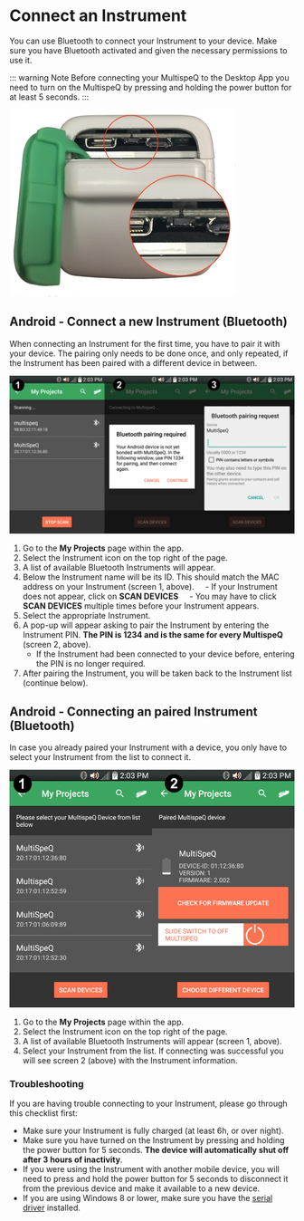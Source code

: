 # Connect an Instrument

You can use Bluetooth to connect your Instrument to your device. Make sure you have Bluetooth activated and given the necessary permissions to use it.

::: warning Note
Before connecting your MultispeQ to the Desktop App you need to turn on the MultispeQ by pressing and holding the power button for at least 5 seconds.
:::

![Turning on the MultispeQ using the button in the back](../instruments/images/multispeq-power-button.jpg)

## Android - Connect a new Instrument (Bluetooth)

When connecting an Instrument for the first time, you have to pair it with your device. The pairing only needs to be done once, and only repeated, if the Instrument has been paired with a different device in between.

![Connect a new Instrument](./images/android-connect-new-instrument.png)

1. Go to the **My Projects** page within the app.
2. Select the Instrument icon on the top right of the page.
3. A list of available Bluetooth Instruments will appear.
4. Below the Instrument name will be its ID. This should match the MAC address on your Instrument (screen 1, above).
    - If your Instrument does not appear, click on **SCAN DEVICES**
    - You may have to click **SCAN DEVICES** multiple times before your Instrument appears.
5. Select the appropriate Instrument.
6. A pop-up will appear asking to pair the Instrument by entering the Instrument PIN. **The PIN is 1234 and is the same for every MultispeQ** (screen 2, above).
    - If the Instrument had been connected to your device before, entering the PIN is no longer required.
7. After pairing the Instrument, you will be taken back to the Instrument list (continue below).

## Android - Connecting an paired Instrument (Bluetooth)

In case you already paired your Instrument with a device, you only have to select your Instrument from the list to connect it.

![Connect an Instrument that has already been paired](./images/android-connect-instrument.png)

1. Go to the **My Projects** page within the app.
2. Select the Instrument icon on the top right of the page.
3. A list of available Bluetooth Instruments will appear (screen 1, above).
4. Select your Instrument from the list. If connecting was successful you will see screen 2 (above) with the Instrument information.

### Troubleshooting

If you are having trouble connecting to your Instrument, please go through this checklist first:

- Make sure your Instrument is fully charged (at least 6h, or over night).
- Make sure you have turned on the Instrument by pressing and holding the power button for 5 seconds. **The device will automatically shut off after 3 hours of inactivity**.
- If you were using the Instrument with another mobile device, you will need to press and hold the power button for 5 seconds to disconnect it from the previous device and make it available to a new device.
- If you are using Windows 8 or lower, make sure you have the [serial driver](https://www.pjrc.com/teensy/td_download.html) installed.
